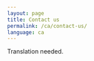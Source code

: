 ```yaml
---
layout: page
title: Contact us
permalink: /ca/contact-us/
language: ca
---
```


Translation needed.
